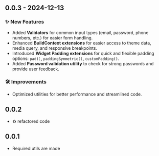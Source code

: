 ## 0.0.3 - 2024-12-13

### ✨ New Features
- Added **Validators** for common input types (email, password, phone numbers, etc.) for easier form handling.
- Enhanced **BuildContext extensions** for easier access to theme data, media query, and responsive breakpoints.
- Introduced **Widget Padding extensions** for quick and flexible padding options: `pad()`, `paddingSymmetric()`, `customPadding()`.
- Added **Password validation utility** to check for strong passwords and provide user feedback.

### 🛠️ Improvements
- Optimized utilities for better performance and streamlined code.

## 0.0.2
- ♻️ refactored code

## 0.0.1 

* Required utils are made
